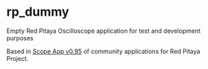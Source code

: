 # rp_dummy
Empty Red Pitaya Oscilloscope application for test and development purposes

Based in [Scope App v0.95](https://github.com/RedPitaya/RedPitaya/tree/release-v0.95/apps-free/scope)
of community applications for Red Pitaya Project.
